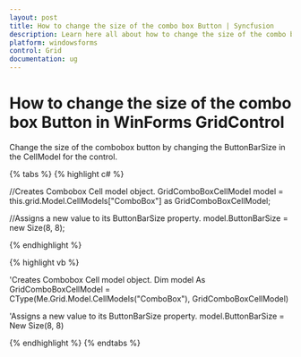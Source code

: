 ```yaml
---
layout: post
title: How to change the size of the combo box Button | Syncfusion
description: Learn here all about how to change the size of the combo box button of Syncfusion Windows Forms GridControl control and more.
platform: windowsforms
control: Grid
documentation: ug
---
```


# How to change the size of the combo box Button in WinForms GridControl

Change the size of the combobox button by changing the ButtonBarSize in the CellModel for the control. 

{% tabs %}
{% highlight c# %}

//Creates Combobox Cell model object.
GridComboBoxCellModel model = this.grid.Model.CellModels["ComboBox"] as GridComboBoxCellModel;

//Assigns a new value to its ButtonBarSize property. 
model.ButtonBarSize = new Size(8, 8);

{% endhighlight %}

{% highlight vb %}

'Creates Combobox Cell model object.
Dim model As GridComboBoxCellModel = CType(Me.Grid.Model.CellModels("ComboBox"), GridComboBoxCellModel)

'Assigns a new value to its ButtonBarSize property.
model.ButtonBarSize = New Size(8, 8)

{% endhighlight %}
{% endtabs %}
